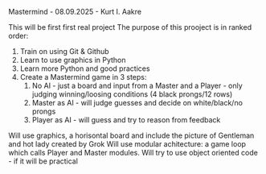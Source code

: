 Mastermind - 08.09.2025 - Kurt I. Aakre

This will be first first real project
The purpose of this prooject is in ranked order:

1. Train on using Git & Github
2. Learn to use graphics in Python
3. Learn more Python and good practices
4. Create a Mastermind game in 3 steps:
	1. No AI - just a board and input from a Master and a Player - only judging winning/loosing conditions (4 black prongs/12 rows)
	2. Master as AI - will judge guesses and decide on white/black/no prongs
	3. Player as AI - will guess and try to reason from feedback

Will use graphics, a horisontal board and include the picture of Gentleman and hot lady created by Grok
Will use modular achitecture: a game loop which calls Player and Master modules.
Will try to use object oriented code - if it will be practical
